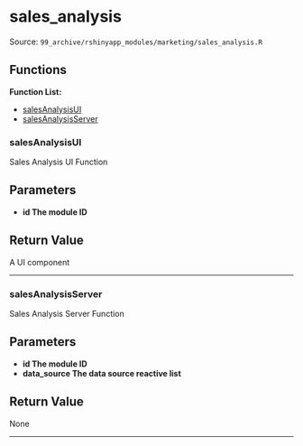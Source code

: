 # sales_analysis

Source: `99_archive/rshinyapp_modules/marketing/sales_analysis.R`

## Functions

**Function List:**
- [salesAnalysisUI](#salesanalysisui)
- [salesAnalysisServer](#salesanalysisserver)

### salesAnalysisUI

Sales Analysis UI Function


## Parameters

- **id The module ID**


## Return Value

A UI component


---


### salesAnalysisServer

Sales Analysis Server Function


## Parameters

- **id The module ID**
- **data_source The data source reactive list**


## Return Value

None


---

